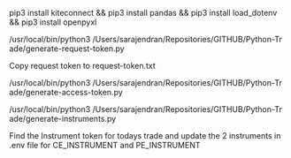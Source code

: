 pip3 install kiteconnect && pip3 install pandas && pip3 install load_dotenv && pip3 install openpyxl

/usr/local/bin/python3 /Users/sarajendran/Repositories/GITHUB/Python-Tr
ade/generate-request-token.py

Copy request token to request-token.txt

/usr/local/bin/python3 /Users/sarajendran/Repositories/GITHUB/Python-Tr
ade/generate-access-token.py

/usr/local/bin/python3 /Users/sarajendran/Repositories/GITHUB/Python-Tr
ade/generate-instruments.py

Find the Instrument token for todays trade and update the 2 instruments in .env file for CE_INSTRUMENT and PE_INSTRUMENT

